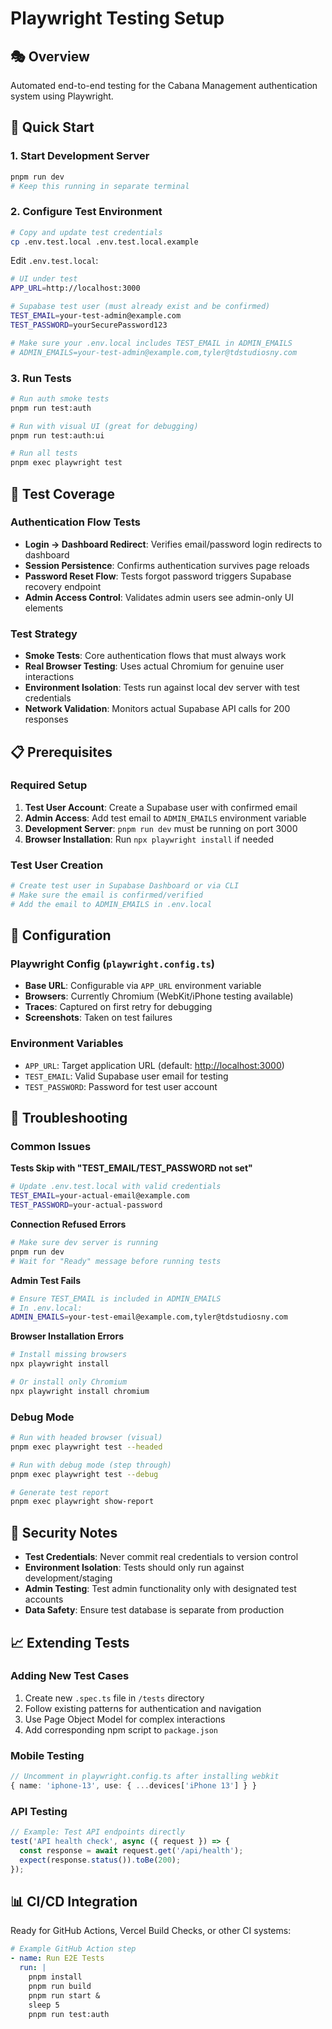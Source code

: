 # Playwright Testing Setup

## 🎭 Overview

Automated end-to-end testing for the Cabana Management authentication system using Playwright.

## 🚀 Quick Start

### 1. Start Development Server

```bash
pnpm run dev
# Keep this running in separate terminal
```

### 2. Configure Test Environment

```bash
# Copy and update test credentials
cp .env.test.local .env.test.local.example
```

Edit `.env.test.local`:

```bash
# UI under test
APP_URL=http://localhost:3000

# Supabase test user (must already exist and be confirmed)
TEST_EMAIL=your-test-admin@example.com
TEST_PASSWORD=yourSecurePassword123

# Make sure your .env.local includes TEST_EMAIL in ADMIN_EMAILS
# ADMIN_EMAILS=your-test-admin@example.com,tyler@tdstudiosny.com
```

### 3. Run Tests

```bash
# Run auth smoke tests
pnpm run test:auth

# Run with visual UI (great for debugging)
pnpm run test:auth:ui

# Run all tests
pnpm exec playwright test
```

## 🧪 Test Coverage

### Authentication Flow Tests

- **Login → Dashboard Redirect**: Verifies email/password login redirects to dashboard
- **Session Persistence**: Confirms authentication survives page reloads
- **Password Reset Flow**: Tests forgot password triggers Supabase recovery endpoint
- **Admin Access Control**: Validates admin users see admin-only UI elements

### Test Strategy

- **Smoke Tests**: Core authentication flows that must always work
- **Real Browser Testing**: Uses actual Chromium for genuine user interactions
- **Environment Isolation**: Tests run against local dev server with test credentials
- **Network Validation**: Monitors actual Supabase API calls for 200 responses

## 📋 Prerequisites

### Required Setup

1. **Test User Account**: Create a Supabase user with confirmed email
2. **Admin Access**: Add test email to `ADMIN_EMAILS` environment variable
3. **Development Server**: `pnpm run dev` must be running on port 3000
4. **Browser Installation**: Run `npx playwright install` if needed

### Test User Creation

```bash
# Create test user in Supabase Dashboard or via CLI
# Make sure the email is confirmed/verified
# Add the email to ADMIN_EMAILS in .env.local
```

## 🔧 Configuration

### Playwright Config (`playwright.config.ts`)

- **Base URL**: Configurable via `APP_URL` environment variable
- **Browsers**: Currently Chromium (WebKit/iPhone testing available)
- **Traces**: Captured on first retry for debugging
- **Screenshots**: Taken on test failures

### Environment Variables

- `APP_URL`: Target application URL (default: <http://localhost:3000>)
- `TEST_EMAIL`: Valid Supabase user email for testing
- `TEST_PASSWORD`: Password for test user account

## 🐛 Troubleshooting

### Common Issues

**Tests Skip with "TEST_EMAIL/TEST_PASSWORD not set"**

```bash
# Update .env.test.local with valid credentials
TEST_EMAIL=your-actual-email@example.com
TEST_PASSWORD=your-actual-password
```

**Connection Refused Errors**

```bash
# Make sure dev server is running
pnpm run dev
# Wait for "Ready" message before running tests
```

**Admin Test Fails**

```bash
# Ensure TEST_EMAIL is included in ADMIN_EMAILS
# In .env.local:
ADMIN_EMAILS=your-test-email@example.com,tyler@tdstudiosny.com
```

**Browser Installation Errors**

```bash
# Install missing browsers
npx playwright install

# Or install only Chromium
npx playwright install chromium
```

### Debug Mode

```bash
# Run with headed browser (visual)
pnpm exec playwright test --headed

# Run with debug mode (step through)
pnpm exec playwright test --debug

# Generate test report
pnpm exec playwright show-report
```

## 🔐 Security Notes

- **Test Credentials**: Never commit real credentials to version control
- **Environment Isolation**: Tests should only run against development/staging
- **Admin Testing**: Test admin functionality only with designated test accounts
- **Data Safety**: Ensure test database is separate from production

## 📈 Extending Tests

### Adding New Test Cases

1. Create new `.spec.ts` file in `/tests` directory
2. Follow existing patterns for authentication and navigation
3. Use Page Object Model for complex interactions
4. Add corresponding npm script to `package.json`

### Mobile Testing

```typescript
// Uncomment in playwright.config.ts after installing webkit
{ name: 'iphone-13', use: { ...devices['iPhone 13'] } }
```

### API Testing

```typescript
// Example: Test API endpoints directly
test('API health check', async ({ request }) => {
  const response = await request.get('/api/health');
  expect(response.status()).toBe(200);
});
```

## 📊 CI/CD Integration

Ready for GitHub Actions, Vercel Build Checks, or other CI systems:

```yaml
# Example GitHub Action step
- name: Run E2E Tests
  run: |
    pnpm install
    pnpm run build
    pnpm run start &
    sleep 5
    pnpm run test:auth
```
